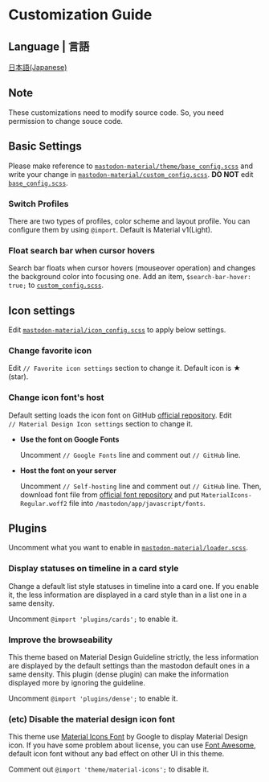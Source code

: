 # Customization Guide

## Language | 言語

[日本語(Japanese)](customization_guide_ja.md)

## Note

These customizations need to modify source code. So, you need permission to change souce code.

## Basic Settings

Please make reference to [`mastodon-material/theme/base_config.scss`](../src/mastodon-material/theme/base_config.scss) and write your change in [`mastodon-material/custom_config.scss`](../src/mastodon-material/custom_config.scss). **DO NOT** edit [`base_config.scss`](../src/mastodon-material/theme/base_config.scss).

### Switch Profiles

There are two types of profiles, color scheme and layout profile. You can configure them by using `@import`. Default is Material v1(Light).

### Float search bar when cursor hovers

Search bar floats when cursor hovers (mouseover operation) and changes the background color into focusing one. Add an item, `$search-bar-hover: true;` to [`custom_config.scss`](../src/mastodon-material/custom_config.scss).

## Icon settings

Edit [`mastodon-material/icon_config.scss`](../src/mastodon-material/icon_config.scss) to apply below settings.

### Change favorite icon

Edit `// Favorite icon settings` section to change it. Default icon is ★ (star).

### Change icon font's host

Default setting loads the icon font on GitHub [official repository](https://github.com/google/material-design-icons). Edit `// Material Design Icon settings` section to change it.

- **Use the font on Google Fonts**
  
  Uncomment `// Google Fonts` line and comment out `// GitHub` line.

- **Host the font on your server**
  
  Uncomment `// Self-hosting` line and comment out `// GitHub` line. Then, download font file from [official font repository](https://raw.githubusercontent.com/google/material-design-icons/master/iconfont/MaterialIcons-Regular.woff2) and put `MaterialIcons-Regular.woff2` file into `/mastodon/app/javascript/fonts`.

## Plugins

Uncomment what you want to enable in [`mastodon-material/loader.scss`](../src/mastodon-material/loader.scss).

### Display statuses on timeline in a card style

Change a default list style statuses in timeline into a card one. If you enable it, the less information are displayed in a card style than in a list one in a same density.

Uncomment `@import 'plugins/cards';` to enable it.

### Improve the browseability

This theme based on Material Design Guideline strictly, the less information are displayed by the default settings than the mastodon default ones in a same density. This plugin (dense plugin) can make the information displayed more by ignoring the guideline.

Uncomment `@import 'plugins/dense';` to enable it.

### (etc) Disable the material design icon font

This theme use [Material Icons Font](https://google.github.io/material-design-icons/#icon-font-for-the-web) by Google to display Material Design icon. If you have some problem about license, you can use [Font Awesome](https://fontawesome.com/), default icon font without any bad effect on other UI in this theme.

Comment out `@import 'theme/material-icons';` to disable it.

